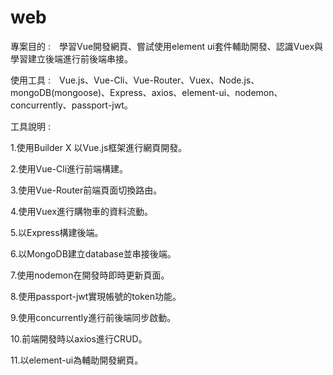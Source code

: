 # web
專案目的 :　學習Vue開發網頁、嘗試使用element ui套件輔助開發、認識Vuex與學習建立後端進行前後端串接。

使用工具 :　Vue.js、Vue-Cli、Vue-Router、Vuex、Node.js、mongoDB(mongoose)、Express、axios、element-ui、nodemon、concurrently、passport-jwt。

工具說明 : 

1.使用Builder X 以Vue.js框架進行網頁開發。

2.使用Vue-Cli進行前端構建。

3.使用Vue-Router前端頁面切換路由。

4.使用Vuex進行購物車的資料流動。

5.以Express構建後端。

6.以MongoDB建立database並串接後端。

7.使用nodemon在開發時即時更新頁面。

8.使用passport-jwt實現帳號的token功能。

9.使用concurrently進行前後端同步啟動。

10.前端開發時以axios進行CRUD。

11.以element-ui為輔助開發網頁。
